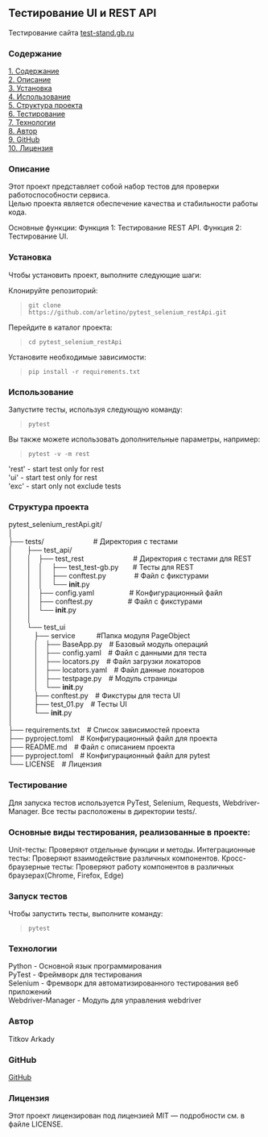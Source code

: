 ## Тестирование UI и REST API   

Тестирование сайта [test-stand.gb.ru](http://test-stand.gb.ru  )

### Содержание

[1. Содержание](#содержание)  
[2. Описание](#описание)  
[3. Установка](#установка)  
[4. Использование](#использование)  
[5. Структура проекта](#структура-проекта)  
[6. Тестирование](#тестирование)  
[7. Технологии](#технологии)  
[8. Автор](#автор)  
[9. GitHub](#github)  
[10. Лицензия](#лицензия)  
  

### Описание
Этот проект представляет собой набор тестов для проверки работоспособности сервиса.  
Целью проекта является обеспечение качества и стабильности работы кода.  

Основные функции:
Функция 1: Тестирование REST API.
Функция 2: Тестирование UI.

### Установка
Чтобы установить проект, выполните следующие шаги:

Клонируйте репозиторий:   
>```git clone https://github.com/arletino/pytest_selenium_restApi.git```  

Перейдите в каталог проекта:

>```cd pytest_selenium_restApi```  

Установите необходимые зависимости:

>```pip install -r requirements.txt```  

### Использование  
Запустите тесты, используя следующую команду:  
>```pytest```  

Вы также можете использовать дополнительные параметры, например:  

>```pytest -v -m rest```  

'rest' - start test only for rest  
'ui' - start test only for rest    
'exc' - start only not exclude tests  
### Структура проекта  
pytest_selenium_restApi.git/  
│  
├── tests/&emsp;&emsp;&emsp;&emsp;&emsp;&emsp;&emsp;# Директория с тестами  
│&emsp;&emsp;├── test_api/  
│&emsp;&emsp;│&emsp;├── test_rest&emsp;&emsp;&emsp;&emsp;&emsp;&emsp;&emsp;# Директория с тестами для REST  
│&emsp;&emsp;│&emsp;│&emsp;    ├── test_test-gb.py&emsp;&emsp;# Тесты для REST  
│&emsp;&emsp;│&emsp;│&emsp;    ├── conftest.py&emsp;&emsp;&emsp;&emsp;# Файл с фикстурами  
│&emsp;&emsp;│&emsp;│&emsp;    └── __init__.py  
│&emsp;&emsp;│&emsp;├── config.yaml&emsp;&emsp;&emsp;&emsp;&emsp;# Конфигурационный файл  
│&emsp;&emsp;│&emsp;├── conftest.py&emsp;&emsp;&emsp;&emsp;&emsp;# Файл с фикстурами  
│&emsp;&emsp;│&emsp;└── __init__.py     
│&emsp;&emsp;│  
│&emsp;&emsp;└── test_ui  
│&emsp;&emsp;&emsp;├── service&emsp;&emsp;&emsp;#Папка модуля PageObject  
│&emsp;&emsp;&emsp;│&emsp;├── BaseApp.py&emsp;# Базовый модуль операций  
│&emsp;&emsp;&emsp;│&emsp;├── config.yaml&emsp;# Файл с данными для теста  
│&emsp;&emsp;&emsp;│&emsp;├── locators.py&emsp;# Файл загрузки локаторов  
│&emsp;&emsp;&emsp;│&emsp;├── locators.yaml&emsp;# Файл данные локаторов  
│&emsp;&emsp;&emsp;│&emsp;├── testpage.py&emsp;# Модуль страницы  
│&emsp;&emsp;&emsp;│&emsp;└── __init__.py  
│&emsp;&emsp;&emsp;├── conftest.py&emsp;# Фикстуры для теста UI  
│&emsp;&emsp;&emsp;├── test_01.py&emsp;# Тесты UI  
│&emsp;&emsp;&emsp;└── __init__.py  
│&emsp;&emsp;&emsp;  
├── requirements.txt&emsp;# Список зависимостей проекта  
├── pyproject.toml&emsp;# Конфигурационный файл для проекта  
├── README.md&emsp;# Файл с описанием проекта  
├── pyproject.toml&emsp;# Конфигурационный файл для pytest  
└── LICENSE&emsp;# Лицензия  

### Тестирование  
Для запуска тестов используется PyTest, Selenium, Requests, Webdriver-Manager. Все тесты расположены в директории tests/.  
### Основные виды тестирования, реализованные в проекте:  
Unit-тесты: Проверяют отдельные функции и методы.
Интеграционные тесты: Проверяют взаимодействие различных компонентов.
Кросс-браузерные тесты: Проверяют работу компонентов в различных браузерах(Chrome, Firefox, Edge)  
### Запуск тестов
Чтобы запустить тесты, выполните команду:
>```pytest```  
### Технологии  
Python - Основной язык программирования  
PyTest - Фреймворк для тестирования  
Selenium - Фремворк для автоматизированного тестирования веб приложений  
Webdriver-Manager - Модуль для управления webdriver
### Автор
Titkov Arkady
### GitHub 
[GitHub](https://github.com/arletino)  
### Лицензия  
Этот проект лицензирован под лицензией MIT — подробности см. в файле LICENSE.